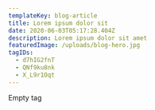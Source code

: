 ```yaml
---
templateKey: blog-article
title: Lorem ipsum dolor sit
date: 2020-06-03T05:17:28.404Z
description: Lorem ipsum dolor sit amet
featuredImage: /uploads/blog-hero.jpg
tagIDs:
  - d7hIG2fnT
  - QNf9ku8nk
  - X_L9r1Oqt
---
```


Empty tag
